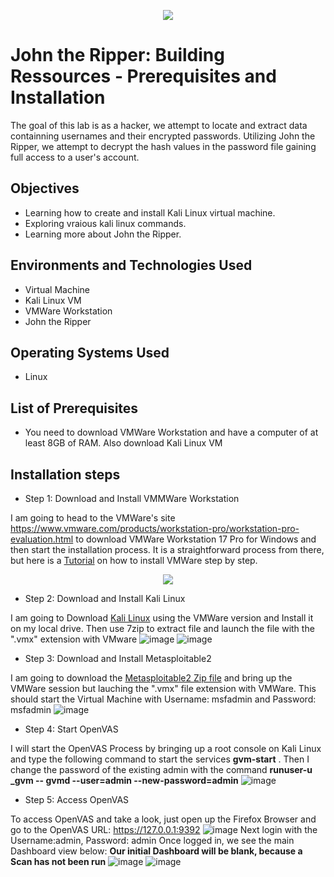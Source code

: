 <p align="center">
<img src="https://shorturl.at/ilAE6" />
</p>

<h1>John the Ripper: Building Ressources - Prerequisites and Installation</h1>

The goal of this lab is as a hacker, we attempt to locate and extract data containning usernames and their encrypted passwords. Utilizing John the Ripper, we attempt to decrypt the hash values in the password file gaining full access to a user's account.  

<h2>Objectives</h2>

-  Learning how to create and install Kali Linux virtual machine.
-  Exploring vraious kali linux commands.
-  Learning more about John the Ripper. 

<h2>Environments and Technologies Used</h2>

- Virtual Machine
- Kali Linux VM
- VMWare Workstation
- John the Ripper

<h2>Operating Systems Used</h2>

- Linux

<h2>List of Prerequisites</h2>

- You need to download VMWare Workstation and have a computer of at least 8GB of RAM. Also download Kali Linux VM 

<h2>Installation steps</h2>

-  Step 1: Download and Install VMMWare Workstation 

I am going to head to the VMWare's site https://www.vmware.com/products/workstation-pro/workstation-pro-evaluation.html to download VMWare Workstation 17 Pro for Windows and then start the installation process. It is a straightforward process from there, but here is a <a href="https://www.youtube.com/watch?v=7kcqDy7aeGg">Tutorial</a> on how to install VMWare step by step.
<p align="center">
<img src="https://shorturl.at/wABH2" />
</p>

-  Step 2: Download and Install Kali Linux

I am going to Download <a href="https://www.kali.org/get-kali/#kali-virtual-machines">Kali Linux</a> using the VMWare version and Install it on my local drive. Then use 7zip to extract file and launch the file with the ".vmx" extension with VMware 
![image](https://github.com/danielbangm/Kali-Linux-VM/assets/22795502/86cba444-734d-4c1f-9f05-b10484b5d971)
![image](https://github.com/danielbangm/Kali-Linux-VM/assets/22795502/a6fc32ac-a9b2-47f6-af76-cf74a6428857)

-  Step 3: Download and Install Metasploitable2

I am going to download the <a href="https://sourceforge.net/projects/metasploitable/files/Metasploitable2/">Metasploitable2 Zip file</a> and bring up the VMWare session but lauching the ".vmx" file extension with VMWare. This should start the Virtual Machine with Username: msfadmin and Password: msfadmin
![image](https://github.com/danielbangm/Kali-Linux-VM/assets/22795502/6cd638f3-ba76-4e06-a06f-d815bae30b71)

-  Step 4: Start OpenVAS

I will start the OpenVAS Process by bringing up a root console on Kali Linux and type the following command to start the services <b>gvm-start</b> . Then I change the password of the existing admin with the command <b>runuser-u _gvm -- gvmd --user=admin --new-password=admin</b>
![image](https://github.com/danielbangm/Kali-Linux-VM/assets/22795502/7377d224-a9b5-4bb1-ba00-e211f0bd163d)

- Step 5: Access OpenVAS

To access OpenVAS and take a look, just open up the Firefox Browser and go to the OpenVAS URL: https://127.0.0.1:9392
![image](https://github.com/danielbangm/Kali-Linux-VM/assets/22795502/7df7224c-621b-459b-a59f-7924f2af0de8)
Next login with the Username:admin, Password: admin
Once logged in, we see the main Dashboard view below: <b>Our initial Dashboard will be blank, because a Scan has not been run</b>
![image](https://github.com/danielbangm/Kali-Linux-VM/assets/22795502/06f6e4c9-e9a6-4f47-a980-0aec78c5fb29)
![image](https://github.com/danielbangm/Kali-Linux-VM/assets/22795502/64b86d8f-c6e2-40d9-8fa4-1b8f8b43574f)



